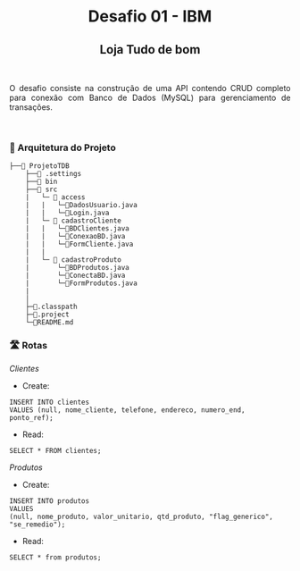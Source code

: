 <div align="center">

# **Desafio 01 - IBM**

## Loja Tudo de bom

</div>
<br>

<div align="justify">

O desafio consiste na construção de uma API contendo CRUD completo para conexão com Banco de Dados (MySQL) para gerenciamento de transações.

</div>

<br>

### 📑 Arquitetura do Projeto

```
├──📁 ProjetoTDB
    ├──📁 .settings
    ├──📁 bin
    ├──📁 src
    |   └─ 📁 access
    |   |   └─📄DadosUsuario.java 
    |   |   └─📄Login.java 
    |   └─ 📁 cadastroCliente
    |   |   └─📄BDClientes.java  
    |   |   └─📄ConexaoBD.java 
    |   |   └─📄FormCliente.java   
    |   |
    |   └─ 📁 cadastroProduto
    |       └─📄BDProdutos.java  
    |       └─📄ConectaBD.java 
    |       └─📄FormProdutos.java 
    |    
    │                           
    ├─📄.classpath      
    ├─📄.project
    └─📄README.md      
```

### 🛣️ Rotas

*Clientes*

- Create: 
```
INSERT INTO clientes 
VALUES (null, nome_cliente, telefone, endereco, numero_end, ponto_ref);
```

- Read:
```
SELECT * FROM clientes;
```

*Produtos*

- Create:

```
INSERT INTO produtos
VALUES
(null, nome_produto, valor_unitario, qtd_produto, "flag_generico", "se_remedio");
```

- Read:
```
SELECT * from produtos;
 ```   